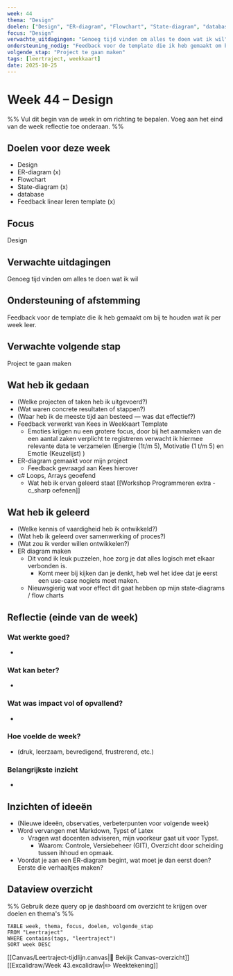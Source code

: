 ```yaml
---
week: 44
thema: "Design"
doelen: ["Design", "ER-diagram", "Flowchart", "State-diagram", "database", "Feedback linair leren template"]
focus: "Design"
verwachte_uitdagingen: "Genoeg tijd vinden om alles te doen wat ik wil"
ondersteuning_nodig: "Feedback voor de template die ik heb gemaakt om bij te houden wat ik per week leer"
volgende_stap: "Project te gaan maken"
tags: [leertraject, weekkaart]
date: 2025-10-25
---
```


# Week 44 – Design

%% Vul dit begin van de week in om richting te bepalen.
   Voeg aan het eind van de week reflectie toe onderaan. %%

## Doelen voor deze week
- Design
- ER-diagram (x)
- Flowchart
- State-diagram (x)
- database
- Feedback linear leren template (x)

## Focus
Design

## Verwachte uitdagingen
Genoeg tijd vinden om alles te doen wat ik wil

## Ondersteuning of afstemming
Feedback voor de template die ik heb gemaakt om bij te houden wat ik per week leer.

## Verwachte volgende stap
Project te gaan maken

## Wat heb ik gedaan
- (Welke projecten of taken heb ik uitgevoerd?)
- (Wat waren concrete resultaten of stappen?)
- (Waar heb ik de meeste tijd aan besteed — was dat effectief?)
- Feedback verwerkt van Kees in Weekkaart Template
	- Emoties krijgen nu een grotere focus, door bij het aanmaken van de een aantal zaken verplicht te registreren verwacht ik hiermee relevante data te verzamelen (Energie (1t/m 5), Motivatie (1 t/m 5) en Emotie (Keuzelijst) )
- ER-diagram gemaakt voor mijn project
	- Feedback gevraagd aan Kees hierover
- c# Loops, Arrays geoefend
	- Wat heb ik ervan geleerd staat [[Workshop Programmeren extra - c_sharp oefenen]]

## Wat heb ik geleerd
- (Welke kennis of vaardigheid heb ik ontwikkeld?)
- (Wat heb ik geleerd over samenwerking of proces?)
- (Wat zou ik verder willen ontwikkelen?)
- ER diagram maken
	- Dit vond ik leuk puzzelen, hoe zorg je dat alles logisch met elkaar verbonden is.
		- Komt meer bij kijken dan je denkt, heb wel het idee dat je eerst een use-case nogiets moet maken.
	- Nieuwsgierig wat voor effect dit gaat hebben op mijn state-diagrams / flow charts

## Reflectie (einde van de week)
### Wat werkte goed?
- 

### Wat kan beter?
- 

### Wat was impact vol of opvallend?
- 

### Hoe voelde de week?
- (druk, leerzaam, bevredigend, frustrerend, etc.)

### Belangrijkste inzicht
- 

## Inzichten of ideeën
- (Nieuwe ideeën, observaties, verbeterpunten voor volgende week)
- Word vervangen met Markdown, Typst of Latex
	- Vragen wat docenten adviseren, mijn voorkeur gaat uit voor Typst.
		- Waarom: Controle, Versiebeheer (GIT), Overzicht door scheiding tussen ihhoud en opmaak.
- Voordat je aan een ER-diagram begint, wat moet je dan eerst doen? Eerste die verhaaltjes maken?

## Dataview overzicht
%% Gebruik deze query op je dashboard om overzicht te krijgen over doelen en thema's %%
```dataview
TABLE week, thema, focus, doelen, volgende_stap
FROM "Leertraject"
WHERE contains(tags, "leertraject")
SORT week DESC
```

[[Canvas/Leertraject-tijdlijn.canvas|📌 Bekijk Canvas-overzicht]]
[[Excalidraw/Week 43.excalidraw|✏️ Weektekening]]

